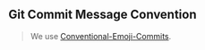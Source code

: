 ## Git Commit Message Convention

> We use [Conventional-Emoji-Commits](https://github.com/conventional-emoji-commits).

